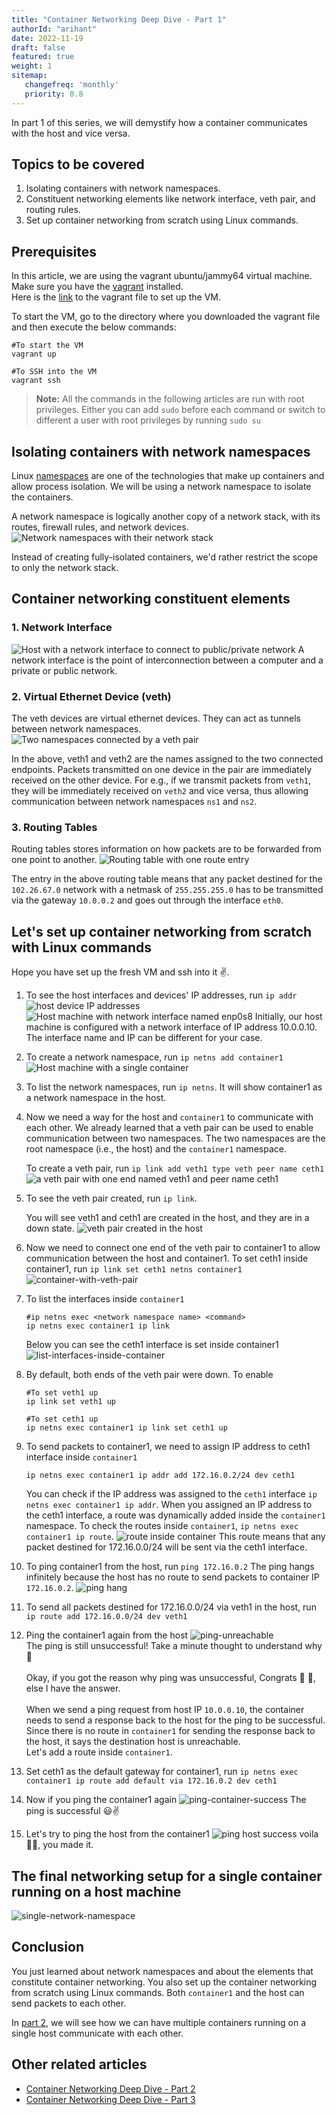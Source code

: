 ```yaml
---
title: "Container Networking Deep Dive - Part 1"
authorId: "arihant"
date: 2022-11-19
draft: false
featured: true
weight: 1
sitemap:
   changefreq: 'monthly'
   priority: 0.8
---
```


In part 1 of this series, we will demystify how a container communicates with the host and vice versa.

## Topics to be covered

1. Isolating containers with network namespaces.
2. Constituent networking elements like network interface, veth pair, and routing rules.
3. Set up container networking from scratch using Linux commands.

## Prerequisites

In this article, we are using the vagrant ubuntu/jammy64 virtual machine. Make sure you have the [vagrant](https://developer.hashicorp.com/vagrant/downloads) installed.
\
Here is the [link](https://github.com/arihant-2310/Container-Networking-Deep-Dive/blob/main/1-single-network-namespace/Vagrantfile) to the vagrant file to set up the VM.

To start the VM, go to the directory where you downloaded the vagrant file and then execute the below commands:

```shell
#To start the VM
vagrant up

#To SSH into the VM
vagrant ssh
```

> **Note:** All the commands in the following articles are run with root privileges. Either you can add `sudo` before each command or switch to different a user with root
> privileges by running `sudo su`

## Isolating containers with network namespaces

Linux [namespaces](https://www.nginx.com/blog/what-are-namespaces-cgroups-how-do-they-work/) are one of the technologies that make up containers and allow process isolation.
We will be using a network namespace to isolate the containers.

A network namespace is logically another copy of a network stack, with its routes, firewall rules, and network devices.
![Network namespaces with their network stack](/images/blog/container-networking-deep-dive-p1/network-namespace.png)

Instead of creating fully-isolated containers, we'd rather restrict the scope to only the network stack.

## Container networking constituent elements

### 1. Network Interface

![Host with a network interface to connect to public/private network](/images/blog/container-networking-deep-dive-p1/network-interface.png)
A network interface is the point of interconnection between a computer and a private or public network.

### 2. Virtual Ethernet Device (veth)

The veth devices are virtual ethernet devices. They can act as tunnels between network namespaces.
![Two namespaces connected by a veth pair](/images/blog/container-networking-deep-dive-p1/veth-pair.png)

In the above, veth1 and veth2 are the names assigned to the two connected endpoints. Packets transmitted on one device in the pair are immediately received on the other device. For e.g., if we transmit packets from `veth1`, they will be immediately received on `veth2` and vice versa, thus allowing communication between network namespaces `ns1` and `ns2`.

### 3. Routing Tables

Routing tables stores information on how packets are to be forwarded from one point to another.
![Routing table with one route entry](/images/blog/container-networking-deep-dive-p1/routing-table.png)

The entry in the above routing table means that any packet destined for the `102.26.67.0` network with a netmask of `255.255.255.0` has to be transmitted via the gateway `10.0.0.2` and goes out through the interface `eth0`.

## Let's set up container networking from scratch with Linux commands

Hope you have set up the fresh VM and ssh into it ✌️.

1. To see the host interfaces and devices' IP addresses, run `ip addr`
![host device IP addresses](/images/blog/container-networking-deep-dive-p1/ip-addr.png)
![Host machine with network interface named enp0s8](/images/blog/container-networking-deep-dive-p1/host-machine-interface.png)
   Initially, our host machine is configured with a network interface of IP address 10.0.0.10. The interface name and IP can be different for your case.
2. To create a network namespace, run `ip netns add container1`  
![Host machine with a single container](/images/blog/container-networking-deep-dive-p1/host-machine-single-container.png)
3. To list the network namespaces, run `ip netns`. It will show container1 as a network namespace in the host.
4. Now we need a way for the host and `container1` to communicate with each other. We already learned that a veth pair can be used to enable communication between two namespaces. The two namespaces are the root namespace (i.e., the host) and the `container1` namespace.

   To create a veth pair, run `ip link add veth1 type veth peer name ceth1`
   ![a veth pair with one end named veth1 and peer name ceth1](/images/blog/container-networking-deep-dive-p1/veth-cable.png)

5. To see the veth pair created, run `ip link`.

   You will see veth1 and ceth1 are created in the host, and they are in a down state.
   ![veth pair created in the host](/images/blog/container-networking-deep-dive-p1/veth-pair-bash.png)

6. Now we need to connect one end of the veth pair to container1 to allow communication between the host and container1.
   To set ceth1 inside container1, run `ip link set ceth1 netns container1`
![container-with-veth-pair](/images/blog/container-networking-deep-dive-p1/container-with-veth-pair.png)

7. To list the interfaces inside `container1`

   ```shell
   #ip netns exec <network namespace name> <command>
   ip netns exec container1 ip link
   ```

   Below you can see the ceth1 interface is set inside container1
![list-interfaces-inside-container](/images/blog/container-networking-deep-dive-p1/list-interfaces-inside-container.png)

8. By default, both ends of the veth pair were down. To enable

   ```shell
   #To set veth1 up
   ip link set veth1 up
   
   #To set ceth1 up
   ip netns exec container1 ip link set ceth1 up
   ```

9. To send packets to container1, we need to assign IP address to ceth1 interface inside `container1`

   ```shell
   ip netns exec container1 ip addr add 172.16.0.2/24 dev ceth1
   ```

   You can check if the IP address was assigned to the `ceth1` interface `ip netns exec container1 ip addr`. When you assigned an IP address to the ceth1 interface, a route was dynamically added inside the `container1` namespace. To check the routes inside `container1`, `ip netns exec container1 ip route`.
   ![route inside container](/images/blog/container-networking-deep-dive-p1/route-inside-container.png)
   This route means that any packet destined for 172.16.0.0/24 will be sent via the ceth1 interface.

10. To ping container1 from the host, run `ping 172.16.0.2`
    The ping hangs infinitely because the host has no route to send packets to container IP `172.16.0.2`.
    ![ping hang](/images/blog/container-networking-deep-dive-p1/ping-hang.png)

11. To send all packets destined for 172.16.0.0/24 via veth1 in the host, run `ip route add 172.16.0.0/24 dev veth1`

12. Ping the container1 again from the host
![ping-unreachable](/images/blog/container-networking-deep-dive-p1/ping-unreachable.png)  
The ping is still unsuccessful! Take a minute thought to understand why 🤔  
\
Okay, if you got the reason why ping was unsuccessful, Congrats 🥂 👏, else I have the answer.  
\
When we send a ping request from host IP `10.0.0.10`, the container needs to send a response back to the host for the ping to be successful. Since there is no route in `container1` for sending the response back to the host, it says the destination host is unreachable.
\
Let's add a route inside `container1`.  

13. Set ceth1 as the default gateway for container1, run `ip netns exec container1 ip route add default via 172.16.0.2 dev ceth1`

14. Now if you ping the container1 again
![ping-container-success](/images/blog/container-networking-deep-dive-p1/ping-container-success.png)
The ping is successful 😃✌️

15. Let's try to ping the host from the container1
![ping host success](/images/blog/container-networking-deep-dive-p1/ping-host-success.png)
voila 🎊😃, you made it.

## The final networking setup for a single container running on a host machine

![single-network-namespace](/images/blog/container-networking-deep-dive-p1/single-network-namespace.png)

## Conclusion

You just learned about network namespaces and about the elements that constitute container networking. You also set up the container networking from scratch using Linux commands. Both `container1` and the host can send packets to each other.

In [part 2](/blog/container-networking-deep-dive-p2/), we will see how we can have multiple containers running on a single host communicate with each other.

## Other related articles

- [Container Networking Deep Dive - Part 2](/blog/container-networking-deep-dive-p2/)
- [Container Networking Deep Dive - Part 3](/blog/container-networking-deep-dive-p3/)
